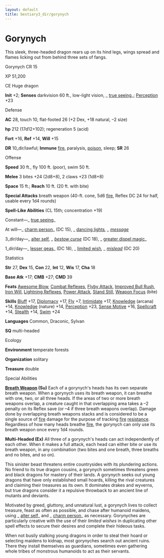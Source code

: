 ```yaml
---
layout: default
title: bestiary3_dir/gorynych
---
```

# Gorynych

This sleek, three-headed dragon rears up on its hind legs, wings spread and flames licking out from behind three sets of fangs.

Gorynych CR 15

XP 51,200

CE Huge dragon

**Init** +2; **Senses** darkvision 60 ft., low-light vision, _ [true seeing](spells_dir/trueSeeing#_true-seeing)_; [Perception](skills_dir/perception#_perception) +23

Defense

**AC** 28, touch 10, flat-footed 26 (+2 Dex, +18 natural, –2 size)

**hp** 212 (17d12+102); regeneration 5 (acid)

**Fort** +16, **Ref** +14, **Will** +15

**DR** 10_dir/lawful; **Immune** [fire](monsters_dir/creatureTypes#_fire-subtype), paralysis, [poison](monsters_dir/universalMonsterRules#_poison-(ex-or-su)), sleep; **SR** 26

Offense

**Speed** 30 ft., fly 100 ft. (poor), swim 50 ft.

**Melee** 3 bites +24 (2d8+8), 2 claws +23 (1d8+8)

**Space** 15 ft.; **Reach** 10 ft. (20 ft. with bite)

**Special Attacks** breath weapon (40-ft. cone, 5d6 [fire](monsters_dir/creatureTypes#_fire-subtype), Reflex DC 24 for half, usable every 1d4 rounds)

**Spell-Like Abilities** (CL 15th; concentration +19)

Constant—_ [true seeing](spells_dir/trueSeeing#_true-seeing)_

At will—_ [charm person](spells_dir/charmPerson#_charm-person)_ (DC 15), _ [dancing lights](spells_dir/dancingLights#_dancing-lights)_, _ [message](spells_dir/message#_message)_

3_dir/day—_ [alter self](spells_dir/alterSelf#_alter-self)_, _ [bestow curse](spells_dir/bestowCurse#_bestow-curse)_ (DC 18), _ [greater dispel magic](spells_dir/dispelMagic#_dispel-magic-greater)_

1_dir/day—_ [lesser geas](spells_dir/geasQuest#_geas-lesser)_ (DC 18), _ [limited wish](spells_dir/limitedWish#_limited-wish)_, _ [mislead](spells_dir/mislead#_mislead)_ (DC 20)

Statistics

**Str** 27, **Dex** 15, **Con** 22, **Int** 12, **Wis** 17, **Cha** 18

**Base Atk** +17; **CMB** +27; **CMD** 39

**Feats** [Awesome Blow](monsters_dir/monsterFeats#_awesome-blow), [Combat Reflexes](feats#_combat-reflexes), [Flyby Attack](monsters_dir/monsterFeats#_flyby-attack), [Improved Bull Rush](feats#_improved-bull-rush), [Iron Will](feats#_iron-will), [Lightning Reflexes](feats#_lightning-reflexes), [Power Attack](feats#_power-attack), [Stand Still](feats#_stand-still), [Weapon Focus](feats#_weapon-focus) (bite)

**Skills** [Bluff](skills_dir/bluff#_bluff) +17, [Diplomacy](skills_dir/diplomacy#_diplomacy) +17, [Fly](skills_dir/fly#_fly) +7, [Intimidate](skills_dir/intimidate#_intimidate) +17, [Knowledge](skills_dir/knowledge#_knowledge) (arcana) +14, [Knowledge](skills_dir/knowledge#_knowledge) (nature) +14, [Perception](skills_dir/perception#_perception) +23, [Sense Motive](skills_dir/senseMotive#_sense-motive) +16, [Spellcraft](skills_dir/spellcraft#_spellcraft) +14, [Stealth](skills_dir/stealth#_stealth) +14, [Swim](skills_dir/swim#_swim) +24

**Languages** Common, Draconic, Sylvan

**SQ** multi-headed

Ecology

**Environment** temperate forests

**Organization** solitary

**Treasure** double

Special Abilities

**[Breath Weapon](monsters_dir/universalMonsterRules#_breath-weapon) (Su)** Each of a gorynych's heads has its own separate breath weapon. When a gorynych uses its breath weapon, it can breathe with one, two, or all three heads. If the areas of two or more breath weapons overlap, a creature caught in that overlapping area takes a –2 penalty on its Reflex save (or –4 if three breath weapons overlap). Damage done by overlapping breath weapons stacks and is considered to be a single source of [fire](monsters_dir/creatureTypes#_fire-subtype) damage for the purpose of tracking [fire](monsters_dir/creatureTypes#_fire-subtype) [resistance](monsters_dir/universalMonsterRules#_resistance). Regardless of how many heads breathe [fire](monsters_dir/creatureTypes#_fire-subtype), the gorynych can only use its breath weapon once every 1d4 rounds.

**Multi-Headed (Ex)** All three of a gorynych's heads can act independently of each other. When it makes a full attack, each head can either bite or use its breath weapon, in any combination (two bites and one breath, three breaths and no bites, and so on).

This sinister beast threatens entire countrysides with its plundering actions. No friend to its true dragon cousins, a gorynych sometimes threatens green and black dragons for mastery of their lands. A gorynych seeks out young dragons that have only established small hoards, killing the rival creatures and claiming their treasures as its own. It dominates drakes and wyverns, but true dragons consider it a repulsive throwback to an ancient line of mutants and deviants.

Motivated by greed, gluttony, and unnatural lust, a gorynych lives to collect treasure, feast as often as possible, and chase after humanoid maidens, using _ [alter self](spells_dir/alterSelf#_alter-self)_ and _ [charm person](spells_dir/charmPerson#_charm-person)_ as necessary. Gorynyches are particularly creative with the use of their _limited wishes_ in duplicating other spell effects to secure their desires and complete their hideous tasks.

When not busily stalking young dragons in order to steal their hoard or selecting maidens to kidnap, most gorynyches search out ancient ruins. There they install themselves as guardians, sometimes even gathering whole tribes of monstrous humanoids to act as their servants.

